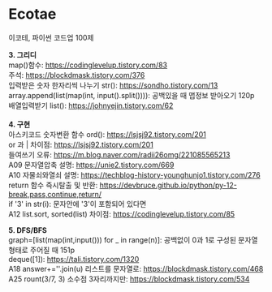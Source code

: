 # Ecotae
이코테, 파이썬 코드업 100제


**3. 그리디** <br/>
map()함수: https://codinglevelup.tistory.com/83 <br/>
주석: https://blockdmask.tistory.com/376 <br/>
입력받은 숫자 한자리씩 나누기 str(): https://sondho.tistory.com/13 <br/>
array.append(list(map(int, input().split()))): 공백있을 때 맵정보 받아오기 120p <br/>
배열입력받기 list(): https://johnyejin.tistory.com/62 <br/>
<br/>
**4. 구현** <br/>
아스키코드 숫자변환 함수 ord(): https://lsjsj92.tistory.com/201 <br/>
or 과 | 차이점: https://lsjsj92.tistory.com/201 <br/>
들여쓰기 오류: https://m.blog.naver.com/radii26omg/221085565213 <br/>
A09 문자열압축 설명: https://unie2.tistory.com/669 <br/>
A10 자물쇠와열쇠 설명: https://techblog-history-younghunjo1.tistory.com/276 <br/>
return 함수 즉시탈출 및 반환: https://devbruce.github.io/python/py-12-break,pass,continue,return/ <br/>
if '3' in str(i): 문자안에 '3'이 포함되어 있다면 <br/>
A12 list.sort, sorted(list) 차이점: https://codinglevelup.tistory.com/85 <br/>

**5. DFS/BFS** <br/>
graph=[list(map(int,input())) for _ in range(n)]: 공백없이 0과 1로 구성된 문자열 형태로 주어질 때 151p <br/>
deque([1]): https://tali.tistory.com/1320 <br/>
A18 answer+=''.join(u) 리스트를 문자열로: https://blockdmask.tistory.com/468 <br/>
A25 rount(3/7, 3) 소수점 3자리까지만: https://blockdmask.tistory.com/534 <br/>
